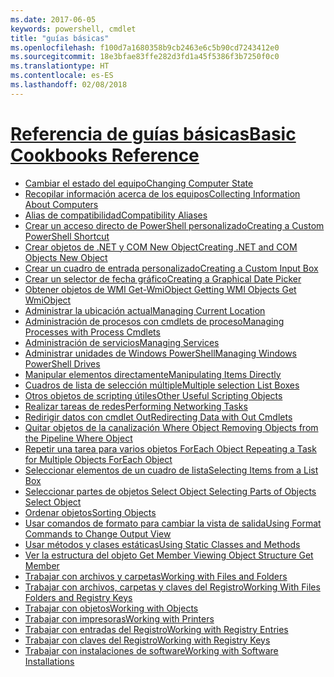 ```yaml
---
ms.date: 2017-06-05
keywords: powershell, cmdlet
title: "guías básicas"
ms.openlocfilehash: f100d7a1680358b9cb2463e6c5b90cd7243412e0
ms.sourcegitcommit: 18e3bfae83ffe282d3fd1a45f5386f3b7250f0c0
ms.translationtype: HT
ms.contentlocale: es-ES
ms.lasthandoff: 02/08/2018
---
```

# <a name="basic-cookbooks-referencecookbooksbasic-cookbooks-referencemd"></a>[<span data-ttu-id="76bad-103">Referencia de guías básicas</span><span class="sxs-lookup"><span data-stu-id="76bad-103">Basic Cookbooks Reference</span></span>](cookbooks/basic-cookbooks-reference.md)

- [<span data-ttu-id="76bad-104">Cambiar el estado del equipo</span><span class="sxs-lookup"><span data-stu-id="76bad-104">Changing Computer State</span></span>](cookbooks/Changing-Computer-State.md)
- [<span data-ttu-id="76bad-105">Recopilar información acerca de los equipos</span><span class="sxs-lookup"><span data-stu-id="76bad-105">Collecting Information About Computers</span></span>](cookbooks/Collecting-Information-About-Computers.md)
- [<span data-ttu-id="76bad-106">Alias de compatibilidad</span><span class="sxs-lookup"><span data-stu-id="76bad-106">Compatibility Aliases</span></span>](cookbooks/Appendix-1---Compatibility-Aliases.md)
- [<span data-ttu-id="76bad-107">Crear un acceso directo de PowerShell personalizado</span><span class="sxs-lookup"><span data-stu-id="76bad-107">Creating a Custom PowerShell Shortcut</span></span>](cookbooks/Appendix-2---Creating-a-Custom-PowerShell-Shortcut.md)
- [<span data-ttu-id="76bad-108">Crear objetos de .NET y COM  New Object</span><span class="sxs-lookup"><span data-stu-id="76bad-108">Creating .NET and COM Objects  New Object </span></span>](cookbooks/Creating-.NET-and-COM-Objects--New-Object-.md)
- [<span data-ttu-id="76bad-109">Crear un cuadro de entrada personalizado</span><span class="sxs-lookup"><span data-stu-id="76bad-109">Creating a Custom Input Box</span></span>](cookbooks/Creating-a-Custom-Input-Box.md)
- [<span data-ttu-id="76bad-110">Crear un selector de fecha gráfico</span><span class="sxs-lookup"><span data-stu-id="76bad-110">Creating a Graphical Date Picker</span></span>](cookbooks/Creating-a-Graphical-Date-Picker.md)
- [<span data-ttu-id="76bad-111">Obtener objetos de WMI  Get-WmiObject </span><span class="sxs-lookup"><span data-stu-id="76bad-111">Getting WMI Objects  Get WmiObject </span></span>](cookbooks/Getting-WMI-Objects--Get-WmiObject-.md)
- [<span data-ttu-id="76bad-112">Administrar la ubicación actual</span><span class="sxs-lookup"><span data-stu-id="76bad-112">Managing Current Location</span></span>](cookbooks/Managing-Current-Location.md)
- [<span data-ttu-id="76bad-113">Administración de procesos con cmdlets de proceso</span><span class="sxs-lookup"><span data-stu-id="76bad-113">Managing Processes with Process Cmdlets</span></span>](cookbooks/Managing-Processes-with-Process-Cmdlets.md)
- [<span data-ttu-id="76bad-114">Administración de servicios</span><span class="sxs-lookup"><span data-stu-id="76bad-114">Managing Services</span></span>](cookbooks/Managing-Services.md)
- [<span data-ttu-id="76bad-115">Administrar unidades de Windows PowerShell</span><span class="sxs-lookup"><span data-stu-id="76bad-115">Managing Windows PowerShell Drives</span></span>](cookbooks/Managing-Windows-PowerShell-Drives.md)
- [<span data-ttu-id="76bad-116">Manipular elementos directamente</span><span class="sxs-lookup"><span data-stu-id="76bad-116">Manipulating Items Directly</span></span>](cookbooks/Manipulating-Items-Directly.md)
- [<span data-ttu-id="76bad-117">Cuadros de lista de selección múltiple</span><span class="sxs-lookup"><span data-stu-id="76bad-117">Multiple selection List Boxes</span></span>](cookbooks/Multiple-selection-List-Boxes.md)
- [<span data-ttu-id="76bad-118">Otros objetos de scripting útiles</span><span class="sxs-lookup"><span data-stu-id="76bad-118">Other Useful Scripting Objects</span></span>](cookbooks/Other-Useful-Scripting-Objects.md)
- [<span data-ttu-id="76bad-119">Realizar tareas de redes</span><span class="sxs-lookup"><span data-stu-id="76bad-119">Performing Networking Tasks</span></span>](cookbooks/Performing-Networking-Tasks.md)
- [<span data-ttu-id="76bad-120">Redirigir datos con cmdlet   Out</span><span class="sxs-lookup"><span data-stu-id="76bad-120">Redirecting Data with Out   Cmdlets</span></span>](cookbooks/Redirecting-Data-with-Out---Cmdlets.md)
- [<span data-ttu-id="76bad-121">Quitar objetos de la canalización  Where Object </span><span class="sxs-lookup"><span data-stu-id="76bad-121">Removing Objects from the Pipeline  Where Object </span></span>](cookbooks/Removing-Objects-from-the-Pipeline--Where-Object-.md)
- [<span data-ttu-id="76bad-122">Repetir una tarea para varios objetos  ForEach Object </span><span class="sxs-lookup"><span data-stu-id="76bad-122">Repeating a Task for Multiple Objects  ForEach Object </span></span>](cookbooks/Repeating-a-Task-for-Multiple-Objects--ForEach-Object-.md)
- [<span data-ttu-id="76bad-123">Seleccionar elementos de un cuadro de lista</span><span class="sxs-lookup"><span data-stu-id="76bad-123">Selecting Items from a List Box</span></span>](cookbooks/Selecting-Items-from-a-List-Box.md)
- [<span data-ttu-id="76bad-124">Seleccionar partes de objetos  Select Object </span><span class="sxs-lookup"><span data-stu-id="76bad-124">Selecting Parts of Objects  Select Object </span></span>](cookbooks/Selecting-Parts-of-Objects--Select-Object-.md)
- [<span data-ttu-id="76bad-125">Ordenar objetos</span><span class="sxs-lookup"><span data-stu-id="76bad-125">Sorting Objects</span></span>](cookbooks/Sorting-Objects.md)
- [<span data-ttu-id="76bad-126">Usar comandos de formato para cambiar la vista de salida</span><span class="sxs-lookup"><span data-stu-id="76bad-126">Using Format Commands to Change Output View</span></span>](cookbooks/Using-Format-Commands-to-Change-Output-View.md)
- [<span data-ttu-id="76bad-127">Usar métodos y clases estáticas</span><span class="sxs-lookup"><span data-stu-id="76bad-127">Using Static Classes and Methods</span></span>](cookbooks/Using-Static-Classes-and-Methods.md)
- [<span data-ttu-id="76bad-128">Ver la estructura del objeto   Get Member </span><span class="sxs-lookup"><span data-stu-id="76bad-128">Viewing Object Structure  Get Member </span></span>](cookbooks/Viewing-Object-Structure--Get-Member-.md)
- [<span data-ttu-id="76bad-129">Trabajar con archivos y carpetas</span><span class="sxs-lookup"><span data-stu-id="76bad-129">Working with Files and Folders</span></span>](cookbooks/Working-with-Files-and-Folders.md)
- [<span data-ttu-id="76bad-130">Trabajar con archivos, carpetas y claves del Registro</span><span class="sxs-lookup"><span data-stu-id="76bad-130">Working With Files Folders and Registry Keys</span></span>](cookbooks/Working-With-Files-Folders-and-Registry-Keys.md)
- [<span data-ttu-id="76bad-131">Trabajar con objetos</span><span class="sxs-lookup"><span data-stu-id="76bad-131">Working with Objects</span></span>](cookbooks/Working-with-Objects.md)
- [<span data-ttu-id="76bad-132">Trabajar con impresoras</span><span class="sxs-lookup"><span data-stu-id="76bad-132">Working with Printers</span></span>](cookbooks/Working-with-Printers.md)
- [<span data-ttu-id="76bad-133">Trabajar con entradas del Registro</span><span class="sxs-lookup"><span data-stu-id="76bad-133">Working with Registry Entries</span></span>](cookbooks/Working-with-Registry-Entries.md)
- [<span data-ttu-id="76bad-134">Trabajar con claves del Registro</span><span class="sxs-lookup"><span data-stu-id="76bad-134">Working with Registry Keys</span></span>](cookbooks/Working-with-Registry-Keys.md)
- [<span data-ttu-id="76bad-135">Trabajar con instalaciones de software</span><span class="sxs-lookup"><span data-stu-id="76bad-135">Working with Software Installations</span></span>](cookbooks/Working-with-Software-Installations.md)

